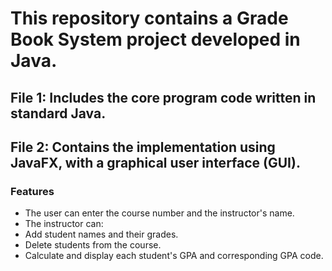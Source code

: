 <h1>This repository contains a Grade Book System project developed in Java.</h1>

<h2>File 1: Includes the core program code written in standard Java.</h2>

<h2>File 2: Contains the implementation using JavaFX, with a graphical user interface (GUI).</h2>

<h3>Features</h3>
<ul>
  <li>The user can enter the course number and the instructor's name.</li>
  <li>
    The instructor can:
    <li>Add student names and their grades.</li>
    <li>Delete students from the course.</li>
    <li>Calculate and display each student's GPA and corresponding GPA code.</li>
  </li>
</ul>








